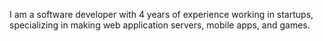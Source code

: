 I am a software developer with 4 years of experience working in startups, specializing in making web application servers, mobile apps, and games.
